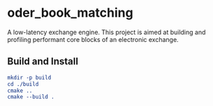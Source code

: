 # oder_book_matching
A low-latency exchange engine. This project is aimed at building and profiling performant core blocks of an electronic exchange. 

Build and Install
------------

```cmake
mkdir -p build
cd ./build
cmake ..
cmake --build .
```

